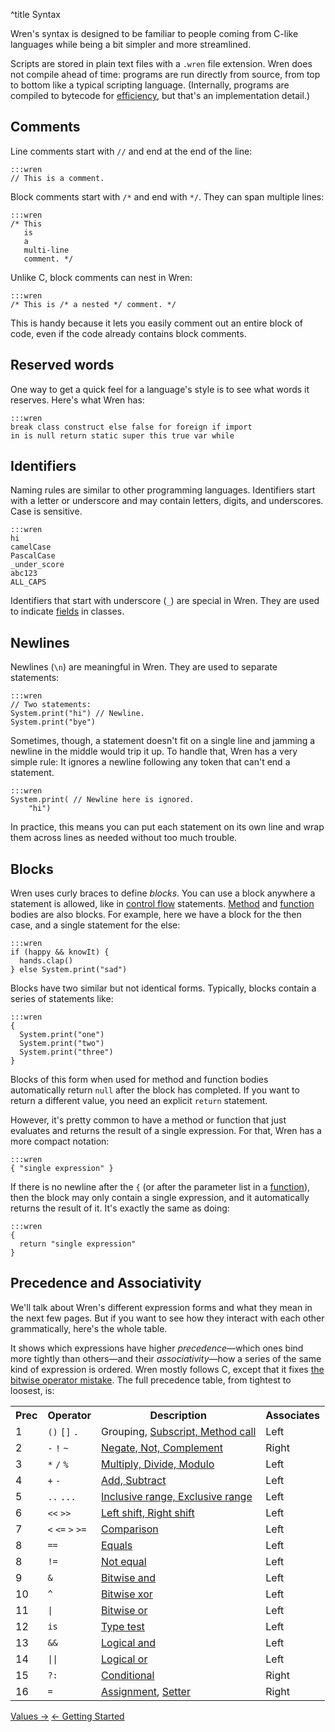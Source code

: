 ^title Syntax

Wren's syntax is designed to be familiar to people coming from C-like languages
while being a bit simpler and more streamlined.

Scripts are stored in plain text files with a `.wren` file extension. Wren does
not compile ahead of time: programs are run directly from source, from top to
bottom like a typical scripting language. (Internally, programs are compiled to
bytecode for [efficiency][], but that's an implementation detail.)

[efficiency]: performance.html

## Comments

Line comments start with `//` and end at the end of the line:

    :::wren
    // This is a comment.

Block comments start with `/*` and end with `*/`. They can span multiple lines:

    :::wren
    /* This
       is
       a
       multi-line
       comment. */

Unlike C, block comments can nest in Wren:

    :::wren
    /* This is /* a nested */ comment. */

This is handy because it lets you easily comment out an entire block of code,
even if the code already contains block comments.

## Reserved words

One way to get a quick feel for a language's style is to see what words it
reserves. Here's what Wren has:

    :::wren
    break class construct else false for foreign if import
    in is null return static super this true var while

## Identifiers

Naming rules are similar to other programming languages. Identifiers start with
a letter or underscore and may contain letters, digits, and underscores. Case
is sensitive.

    :::wren
    hi
    camelCase
    PascalCase
    _under_score
    abc123
    ALL_CAPS

Identifiers that start with underscore (`_`) are special in Wren. They are used
to indicate [fields](classes.html#fields) in classes.

## Newlines

Newlines (`\n`) are meaningful in Wren. They are used to separate statements:

    :::wren
    // Two statements:
    System.print("hi") // Newline.
    System.print("bye")

Sometimes, though, a statement doesn't fit on a single line and jamming a
newline in the middle would trip it up. To handle that, Wren has a very simple
rule: It ignores a newline following any token that can't end a statement.

    :::wren
    System.print( // Newline here is ignored.
        "hi")

In practice, this means you can put each statement on its own line and wrap
them across lines as needed without too much trouble.

## Blocks

Wren uses curly braces to define *blocks*. You can use a block anywhere a
statement is allowed, like in [control flow](control-flow.html) statements.
[Method](classes.html#methods) and [function](functions.html) bodies are also
blocks. For example, here we have a block for the then case, and a single
statement for the else:

    :::wren
    if (happy && knowIt) {
      hands.clap()
    } else System.print("sad")

Blocks have two similar but not identical forms. Typically, blocks contain a
series of statements like:

    :::wren
    {
      System.print("one")
      System.print("two")
      System.print("three")
    }

Blocks of this form when used for method and function bodies automatically
return `null` after the block has completed. If you want to return a different
value, you need an explicit `return` statement.

However, it's pretty common to have a method or function that just evaluates
and returns the result of a single expression. For that, Wren has a more
compact notation:

    :::wren
    { "single expression" }

If there is no newline after the `{` (or after the parameter list in a
[function](functions.html)), then the block may only contain a single
expression, and it automatically returns the result of it. It's exactly the
same as doing:

    :::wren
    {
      return "single expression"
    }


## Precedence and Associativity

We'll talk about Wren's different expression forms and what they mean in the
next few pages. But if you want to see how they interact with each other
grammatically, here's the whole table.

It shows which expressions have higher *precedence*&mdash;which ones bind more
tightly than others&mdash;and their *associativity*&mdash;how a series of the
same kind of expression is ordered. Wren mostly follows C, except that it fixes
[the bitwise operator mistake][mistake]. The full precedence table, from
tightest to loosest, is:

[mistake]: http://www.lysator.liu.se/c/dmr-on-or.html

<table class="precedence">
  <tbody>
    <tr>
      <th>Prec</th>
      <th>Operator</th>
      <th>Description</th>
      <th>Associates</th>
    </tr>
    <tr>
      <td>1</td>
      <td><code>()</code> <code>[]</code> <code>.</code></td>
      <td>Grouping, <a href="method-calls.html">Subscript, Method call</a></td>
      <td>Left</td>
    </tr>
    <tr>
      <td>2</td>
      <td><code>-</code> <code>!</code> <code>~</code></td>
      <td><a href="method-calls.html#operators">Negate, Not, Complement</a></td>
      <td>Right</td>
    </tr>
    <tr>
      <td>3</td>
      <td><code>*</code> <code>/</code> <code>%</code></td>
      <td><a href="method-calls.html#operators">Multiply, Divide, Modulo</a></td>
      <td>Left</td>
    </tr>
    <tr>
      <td>4</td>
      <td><code>+</code> <code>-</code></td>
      <td><a href="method-calls.html#operators">Add, Subtract</a></td>
      <td>Left</td>
    </tr>
    <tr>
      <td>5</td>
      <td><code>..</code> <code>...</code></td>
      <td><a href="method-calls.html#operators">Inclusive range, Exclusive range</a></td>
      <td>Left</td>
    </tr>
    <tr>
      <td>6</td>
      <td><code>&lt;&lt;</code> <code>&gt;&gt;</code></td>
      <td><a href="method-calls.html#operators">Left shift, Right shift</a></td>
      <td>Left</td>
    </tr>
    <tr>
      <td>7</td>
      <td><code>&lt;</code> <code>&lt;=</code> <code>&gt;</code> <code>&gt;=</code></td>
      <td><a href="method-calls.html#operators">Comparison</a></td>
      <td>Left</td>
    </tr>
    <tr>
      <td>8</td>
      <td><code>==</code></td>
      <td><a href="method-calls.html#operators">Equals</a></td>
      <td>Left</td>
    </tr>
    <tr>
      <td>8</td>
      <td><code>!=</code></td>
      <td><a href="method-calls.html#operators">Not equal</a></td>
      <td>Left</td>
    </tr>
    <tr>
      <td>9</td>
      <td><code>&amp;</code></td>
      <td><a href="method-calls.html#operators">Bitwise and</a></td>
      <td>Left</td>
    </tr>
    <tr>
      <td>10</td>
      <td><code>^</code></td>
      <td><a href="method-calls.html#operators">Bitwise xor</a></td>
      <td>Left</td>
    </tr>
    <tr>
      <td>11</td>
      <td><code>|</code></td>
      <td><a href="method-calls.html#operators">Bitwise or</a></td>
      <td>Left</td>
    </tr>
    <tr>
      <td>12</td>
      <td><code>is</code></td>
      <td><a href="method-calls.html#operators">Type test</a></td>
      <td>Left</td>
    </tr>
    <tr>
      <td>13</td>
      <td><code>&amp;&amp;</code></td>
      <td><a href="control-flow.html#logical-operators">Logical and</a></td>
      <td>Left</td>
    </tr>
    <tr>
      <td>14</td>
      <td><code>||</code></td>
      <td><a href="control-flow.html#logical-operators">Logical or</a></td>
      <td>Left</td>
    </tr>
    <tr>
      <td>15</td>
      <td><code>?:</code></td>
      <td><a href="control-flow.html#the-conditional-operator-">Conditional</a></td>
      <td>Right</td>
    </tr>
    <tr>
      <td>16</td>
      <td><code>=</code></td>
      <td><a href="variables.html#assignment">Assignment</a>, <a href="method-calls.html#setters">Setter</a></td>
      <td>Right</td>
    </tr>
  </tbody>
</table>

<a class="right" href="values.html">Values &rarr;</a>
<a href="getting-started.html">&larr; Getting Started</a>
